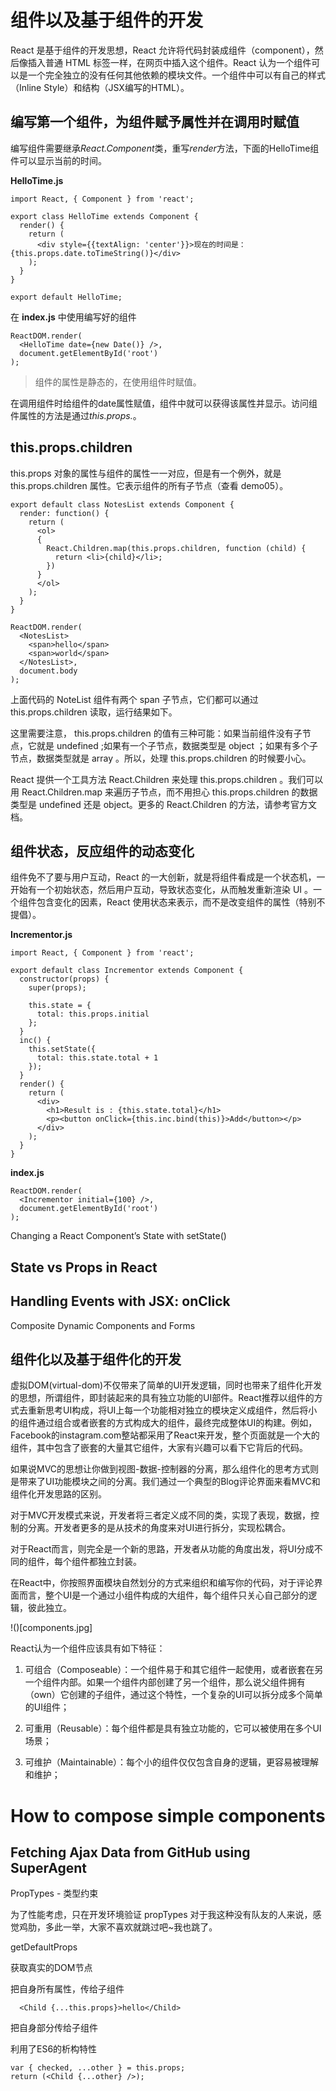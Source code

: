 # 组件以及基于组件的开发
React 是基于组件的开发思想，React 允许将代码封装成组件（component），然后像插入普通 HTML 标签一样，在网页中插入这个组件。React 认为一个组件可以是一个完全独立的没有任何其他依赖的模块文件。一个组件中可以有自己的样式（Inline Style）和结构（JSX编写的HTML）。

## 编写第一个组件，为组件赋予属性并在调用时赋值

编写组件需要继承*React.Component*类，重写*render*方法，下面的HelloTime组件可以显示当前的时间。

**HelloTime.js**
```
import React, { Component } from 'react';

export class HelloTime extends Component {
  render() {
    return (
      <div style={{textAlign: 'center'}}>现在的时间是：{this.props.date.toTimeString()}</div>
    );
  }
}

export default HelloTime;
```

在 **index.js** 中使用编写好的组件
```
ReactDOM.render(
  <HelloTime date={new Date()} />,
  document.getElementById('root')
);

```

> 组件的属性是静态的，在使用组件时赋值。

在调用组件时给组件的date属性赋值，组件中就可以获得该属性并显示。访问组件属性的方法是通过*this.props.<attribute>*。

## this.props.children

this.props 对象的属性与组件的属性一一对应，但是有一个例外，就是 this.props.children 属性。它表示组件的所有子节点（查看 demo05）。


    export default class NotesList extends Component {
      render: function() {
        return (
          <ol>
          {
            React.Children.map(this.props.children, function (child) {
              return <li>{child}</li>;
            })
          }
          </ol>
        );
      }
    }

    ReactDOM.render(
      <NotesList>
        <span>hello</span>
        <span>world</span>
      </NotesList>,
      document.body
    );

上面代码的 NoteList 组件有两个 span 子节点，它们都可以通过 this.props.children 读取，运行结果如下。


这里需要注意， this.props.children 的值有三种可能：如果当前组件没有子节点，它就是 undefined ;如果有一个子节点，数据类型是 object ；如果有多个子节点，数据类型就是 array 。所以，处理 this.props.children 的时候要小心。

React 提供一个工具方法 React.Children 来处理 this.props.children 。我们可以用 React.Children.map 来遍历子节点，而不用担心 this.props.children 的数据类型是 undefined 还是 object。更多的 React.Children 的方法，请参考官方文档。

## 组件状态，反应组件的动态变化

组件免不了要与用户互动，React 的一大创新，就是将组件看成是一个状态机，一开始有一个初始状态，然后用户互动，导致状态变化，从而触发重新渲染 UI 。一个组件包含变化的因素，React 使用状态来表示，而不是改变组件的属性（特别不提倡）。

**Incrementor.js**
```
import React, { Component } from 'react';

export default class Incrementor extends Component {
  constructor(props) {
    super(props);
  
    this.state = {
      total: this.props.initial
    };
  }
  inc() {
    this.setState({
      total: this.state.total + 1
    });
  }
  render() {
    return (
      <div>
        <h1>Result is : {this.state.total}</h1>
        <p><button onClick={this.inc.bind(this)}>Add</button></p>
      </div>
    );
  }
}

```


**index.js**
```
ReactDOM.render(
  <Incrementor initial={100} />,
  document.getElementById('root')
);
```

Changing a React Component’s State with setState()


## State vs Props in React

## Handling Events with JSX: onClick

Composite Dynamic Components and Forms


## 组件化以及基于组件化的开发

虚拟DOM(virtual-dom)不仅带来了简单的UI开发逻辑，同时也带来了组件化开发的思想，所谓组件，即封装起来的具有独立功能的UI部件。React推荐以组件的方式去重新思考UI构成，将UI上每一个功能相对独立的模块定义成组件，然后将小的组件通过组合或者嵌套的方式构成大的组件，最终完成整体UI的构建。例如，Facebook的instagram.com整站都采用了React来开发，整个页面就是一个大的组件，其中包含了嵌套的大量其它组件，大家有兴趣可以看下它背后的代码。

如果说MVC的思想让你做到视图-数据-控制器的分离，那么组件化的思考方式则是带来了UI功能模块之间的分离。我们通过一个典型的Blog评论界面来看MVC和组件化开发思路的区别。

对于MVC开发模式来说，开发者将三者定义成不同的类，实现了表现，数据，控制的分离。开发者更多的是从技术的角度来对UI进行拆分，实现松耦合。

对于React而言，则完全是一个新的思路，开发者从功能的角度出发，将UI分成不同的组件，每个组件都独立封装。

在React中，你按照界面模块自然划分的方式来组织和编写你的代码，对于评论界面而言，整个UI是一个通过小组件构成的大组件，每个组件只关心自己部分的逻辑，彼此独立。

!()[components.jpg]

React认为一个组件应该具有如下特征：

1. 可组合（Composeable）：一个组件易于和其它组件一起使用，或者嵌套在另一个组件内部。如果一个组件内部创建了另一个组件，那么说父组件拥有（own）它创建的子组件，通过这个特性，一个复杂的UI可以拆分成多个简单的UI组件；

2. 可重用（Reusable）：每个组件都是具有独立功能的，它可以被使用在多个UI场景；

3. 可维护（Maintainable）：每个小的组件仅仅包含自身的逻辑，更容易被理解和维护；


# How to compose simple components


## Fetching Ajax Data from GitHub using SuperAgent



PropTypes - 类型约束

为了性能考虑，只在开发环境验证 propTypes
对于我这种没有队友的人来说，感觉鸡肋，多此一举，大家不喜欢就跳过吧~我也跳了。

getDefaultProps


获取真实的DOM节点




把自身所有属性，传给子组件

```
  <Child {...this.props}>hello</Child>
```

把自身部分传给子组件

利用了ES6的析构特性

```
var { checked, ...other } = this.props;
return (<Child {...other} />);
```
